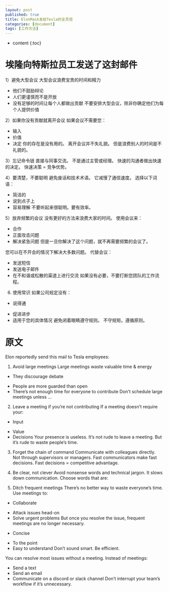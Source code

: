 ```yaml
---
layout: post
published: true
title: ElonMask发给Tesla的全员信
categories: [document]
tags: [工作方法]
---
```

* content
{:toc}

# 埃隆向特斯拉员工发送了这封邮件

1）避免大型会议
大型会议浪费宝贵的时间和精力
* 他们不鼓励辩论
* 人们更谨慎而不是开放
* 没有足够的时间让每个人都做出贡献
不要安排大型会议，除非你确定他们为每个人提供价值

2）如果你没有贡献就离开会议
如果会议不需要您：
* 输入
* 价值
* 决定
你的存在是没有用的。
离开会议并不失礼貌。
但是浪费别人的时间是不礼貌的。

3）忘记命令链
直接与同事交流。
不是通过主管或经理。
快速的沟通者做出快速的决定。
快速决策 = 竞争优势。

4）要清楚，不要聪明
避免废话和技术术语。
它减慢了通信速度。
选择以下词语：
* 简洁的
* 说到点子上
* 容易理解
不要听起来很聪明。要有效率。

5）放弃频繁的会议
没有更好的方法来浪费大家的时间。
使用会议来：
* 合作
* 正面攻击问题
* 解决紧急问题
但是一旦你解决了这个问题，就不再需要频繁的会议了。

您可以在不开会的情况下解决大多数问题。
代替会议：
* 发送短信
* 发送电子邮件
* 在不和谐或松散的渠道上进行交流
如果没有必要，不要打断您团队的工作流程。

6) 使用常识
如果公司规定没有：

- 说得通
* 促进进步
* 适用于您的具体情况
避免闭着眼睛遵守规则。
不守规矩。遵循原则。

# 原文

Elon reportedly send this mail to Tesla employees:

1) Avoid large meetings
Large meetings waste valuable time & energy

- They discourage debate
* People are more guarded than open
* There’s not enough time for everyone to contribute
Don’t schedule large meetings unless ...

2) Leave a meeting if you’re not contributing
If a meeting doesn’t require your:

- Input
* Value
* Decisions
Your presence is useless.
It’s not rude to leave a meeting.
But it’s rude to waste people’s time.

3) Forget the chain of command
Communicate with colleagues directly.
Not through supervisors or managers.
Fast communicators make fast decisions.
Fast decisions = competitive advantage.

4) Be clear, not clever
Avoid nonsense words and technical jargon.
It slows down communication.
Choose words that are:

5) Ditch frequent meetings
There’s no better way to waste everyone’s time.
Use meetings to:

- Collaborate
* Attack issues head-on
* Solve urgent problems
But once you resolve the issue, frequent meetings are no longer necessary.
- Concise
* To the point
* Easy to understand
Don’t sound smart. Be efficient.

You can resolve most issues without a meeting.
Instead of meetings:
* Send a text
* Send an email
* Communicate on a discord or slack channel
Don’t interrupt your team’s workflow if it’s unnecessary.
